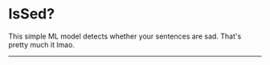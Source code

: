 # IsSed?

This simple ML model detects whether your sentences are sad. That's pretty much it lmao.
___